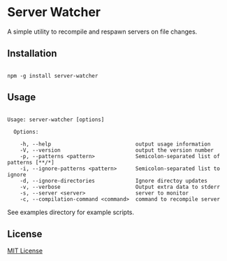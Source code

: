 # Server Watcher

A simple utility to recompile and respawn servers on file changes.

## Installation

```ShellSession

npm -g install server-watcher

```

## Usage

```

Usage: server-watcher [options]

  Options:

    -h, --help                           output usage information
    -V, --version                        output the version number
    -p, --patterns <pattern>             Semicolon-separated list of patterns [**/*]
    -i, --ignore-patterns <pattern>      Semicolon-separated list to ignore
    -d, --ignore-directories             Ignore directoy updates
    -v, --verbose                        Output extra data to stderr
    -s, --server <server>                server to monitor
    -c, --compilation-command <command>  command to recompile server

```

See examples directory for example scripts.

## License

[MIT License](http://en.wikipedia.org/wiki/MIT_License)